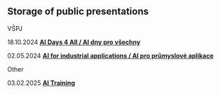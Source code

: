 ## Storage of public presentations

VŠPJ

18.10.2024 **[AI Days 4 All / AI dny pro všechny](Presentations_VSPJ/AI_Days_4_All_VSPJ.pdf)**

02.05.2024 **[AI for industrial applications / AI pro průmyslové aplikace](Presentations_VSPJ/AI_VSPJ.pdf)**


Other

03.02.2025 **[AI Training](AI_training/AI_skoleni_pro_manazery.pdf)**
